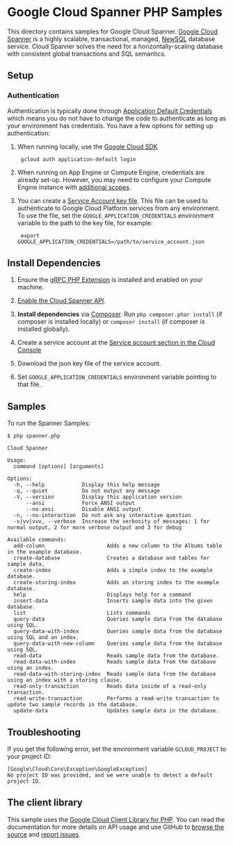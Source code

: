 Google Cloud Spanner PHP Samples
================================

This directory contains samples for Google Cloud Spanner.
[Google Cloud Spanner][spanner] is a highly scalable, transactional, managed,
[NewSQL][newsql] database service. Cloud Spanner solves the need for a
horizontally-scaling database with consistent global transactions and SQL
semantics.

[spanner]: https://cloud.google.com/spanner/docs
[newsql]: https://en.wikipedia.org/wiki/NewSQL

## Setup

### Authentication

Authentication is typically done through [Application Default Credentials][adc]
which means you do not have to change the code to authenticate as long as
your environment has credentials. You have a few options for setting up
authentication:

1. When running locally, use the [Google Cloud SDK][google-cloud-sdk]

        gcloud auth application-default login

1. When running on App Engine or Compute Engine, credentials are already
   set-up. However, you may need to configure your Compute Engine instance
   with [additional scopes][additional_scopes].

1. You can create a [Service Account key file][service_account_key_file]. This file can be used to
   authenticate to Google Cloud Platform services from any environment. To use
   the file, set the ``GOOGLE_APPLICATION_CREDENTIALS`` environment variable to
   the path to the key file, for example:

        export GOOGLE_APPLICATION_CREDENTIALS=/path/to/service_account.json

[adc]: https://cloud.google.com/docs/authentication#getting_credentials_for_server-centric_flow
[additional_scopes]: https://cloud.google.com/compute/docs/authentication#using
[service_account_key_file]: https://developers.google.com/identity/protocols/OAuth2ServiceAccount#creatinganaccount

## Install Dependencies

1. Ensure the [gRPC PHP Extension][php_grpc] is installed and enabled on your machine.
1. [Enable the Cloud Spanner API](https://console.cloud.google.com/flows/enableapi?apiid=spanner.googleapis.com).

1. **Install dependencies** via [Composer](http://getcomposer.org/doc/00-intro.md).
    Run `php composer.phar install` (if composer is installed locally) or `composer install`
    (if composer is installed globally).

1. Create a service account at the
[Service account section in the Cloud Console](https://console.cloud.google.com/iam-admin/serviceaccounts/)

1. Download the json key file of the service account.

1. Set `GOOGLE_APPLICATION_CREDENTIALS` environment variable pointing to that file.

## Samples

To run the Spanner Samples:

    $ php spanner.php

    Cloud Spanner

    Usage:
      command [options] [arguments]

    Options:
      -h, --help            Display this help message
      -q, --quiet           Do not output any message
      -V, --version         Display this application version
          --ansi            Force ANSI output
          --no-ansi         Disable ANSI output
      -n, --no-interaction  Do not ask any interactive question
      -v|vv|vvv, --verbose  Increase the verbosity of messages: 1 for normal output, 2 for more verbose output and 3 for debug

    Available commands:
      add-column                    Adds a new column to the Albums table in the example database.
      create-database               Creates a database and tables for sample data.
      create-index                  Adds a simple index to the example database.
      create-storing-index          Adds an storing index to the example database.
      help                          Displays help for a command
      insert-data                   Inserts sample data into the given database.
      list                          Lists commands
      query-data                    Queries sample data from the database using SQL.
      query-data-with-index         Queries sample data from the database using SQL and an index.
      query-data-with-new-column    Queries sample data from the database using SQL.
      read-data                     Reads sample data from the database.
      read-data-with-index          Reads sample data from the database using an index.
      read-data-with-storing-index  Reads sample data from the database using an index with a storing clause.
      read-only-transaction         Reads data inside of a read-only transaction.
      read-write-transaction        Performs a read-write transaction to update two sample records in the database.
      update-data                   Updates sample data in the database.


## Troubleshooting

If you get the following error, set the environment variable `GCLOUD_PROJECT` to your project ID:

```
[Google\Cloud\Core\Exception\GoogleException]
No project ID was provided, and we were unable to detect a default project ID.
```

## The client library

This sample uses the [Google Cloud Client Library for PHP][google-cloud-php].
You can read the documentation for more details on API usage and use GitHub
to [browse the source][google-cloud-php-source] and  [report issues][google-cloud-php-issues].

[php_grpc]: http://cloud.google.com/php/grpc
[google-cloud-php]: https://googlecloudplatform.github.io/google-cloud-php
[google-cloud-php-source]: https://github.com/GoogleCloudPlatform/google-cloud-php
[google-cloud-php-issues]: https://github.com/GoogleCloudPlatform/google-cloud-php/issues
[google-cloud-sdk]: https://cloud.google.com/sdk/
